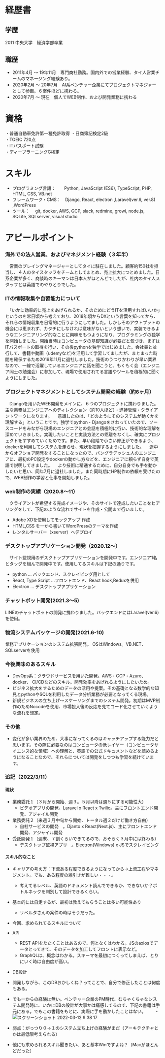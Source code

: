 # 経歴書

## 学歴
2011 中央大学　経済学部卒業

## 職歴
- 2011年4月 〜 19年11月　専門商社勤務。国内外での営業経験、タイ人営業チームのマネージング経験あり。
- 2020年2月 〜 20年7月　AI系ベンチャー企業にてプロジェクトマネジャーとして参画。６案件ほどに携わる。
- 2020年7月 〜 現在　個人でWEB制作、および開発業務に携わる

# 資格
・普通自動車免許第一種免許取得
・日商簿記検定2級　                
・TOEIC 720点　　                
・ITパスポート試験                 
・ディープラーニングG検定

# スキル
- プログラミング言語：　　Python, JavaScript (ES6), TypeScript, PHP, HTML, CSS, VB.net
- フレームワーク・CMS：　Django, React, electron ,Laravel(ver.6, ver.8) ,WordPress
- ツール：　 git, docker, AWS, GCP, slack, redmine, growi, node.js, SQLite, SQLserver, visual studio

# アピールポイント
### 海外での法人営業、およびマネジメント経験（３年半）
　営業のプレイングマネージャーとしてタイに駐在しました。顧客約150社を担当し、４人のタイスタッフをチームとしてまとめ、売上拡大につとめました。日系企業が多く、商談時のキーマンは日本人がほとんどでしたが、社内のタイ人スタッフとは英語でのやりとりでした。

### ITの情報取集や自習能力について
　「いかに効率的に売上をあげられるか、そのためにどうITを活用すればいいか」というのを常日頃から考えており、2018年頃からDXという言葉を知ってから、それらの情報収集を日常的に行うようにしてました。しかしそのアウトプットの機会には恵まれず、カタチにしなければ意味がないという想いで、実装できるようなエンジニアリング的なことに興味をもつようになり、プログラミングの独学を開始しました。開始当時はコンピュータの基礎知識が必要だと気づき、まずはITパスポートの取得を行い、その後pythonを独学ではじめました。会社員と並行して、書籍や動画（udemyなど)を活用して学習してましたが、まとまった時間を確保するため2019年11月に退社しました。技術のうつりかわりが早い業界なので、一線で活躍しているエンジニアに話を聞こうと、もくもく会（エンジニア同士の勉強会）に参加して、現場で使用されてる言語やツールを積極的に聞くようにしました。

### プロジェクトマネジメントとしてシステム開発の経験（約6ヶ月）
　Djangoを用いたWEB開発をメインに、６つのプロジェクトに携わりました。主な業務はエンジニアへのディレクション（約10人ほど）・進捗管理・クライアントワークになります。
　意識したのは、「どのようにそのシステムが動くかを理解する」ということです。独学でpython・Djangoをさわっていたので、ソースコードをみながら現場のエンジニアとの会話を積極的に行い、技術的な理解を深めていきました。実現したいことと実装方法との乖離をなくし、確実にプロジェクトをすすめていくためです。また、早い段階で小さい修正ができるよう、dockerを利用してシステムを走らせ、現状を把握するようにしました。
　途中からオフショア開発をすることになったので、バングラデッシュ人のエンジニアに、最初のPC設定やdockerの動かし方などを、エンジニアに頼らず自身で英語で説明してきました。
　より技術に精通するために、自分自身でも手を動かしたいと思い、同年7月に退社しました。また同時期にHP制作の依頼を受けたので、WEB制作の学習と仕事を開始しました。

### web制作の実績（2020.8〜11）
　クライアントが希望する完成イメージや、そのサイトで達成したいことをヒアリングをして、下記のような流れでサイトを作成・公開まで行いました。
- Adobe XDを使用してモックアップ 作成
- HTML,CSS を一から書いてWordPressのテーマを作成
- レンタルサーバー（xserver）へデプロイ

### デスクトップアプリケーション開発（2020.12〜）
　サイト監視用のデスクトップアプリケーションを開発中です。エンジニア1名とタッグを組んで開発中です。使用してるスキルは下記の通りです。
- python … バックエンド、スクレイピング用として
- React, Type Script …フロントエンド、React hook,Reduxを併用
- Electron … デスクトップアプリケーション

### チャットボット開発(2021.3〜5)
 LINEのチャットボットの開発に携わりました。バックエンドにはLaravel(ver.6)を使用。

### 物流システムパッケージの開発(2021.6-10)
 業務アプリケーションのシステム拡張開発。
 OSはWindows。VB.NET、SQLserverを使用


### 今後興味のあるスキル
- DevOps系：クラウドサービスを用いた開発。AWS・GCP・Azure、docker、 CI/CDなどのスキル。開発効率をあげれるようにしたいため。
- ビジネス拡大をするためのデータの活用や提案。その基礎となる数学的な知見とpythonやSQLを利用したデータ分析業務が必要となってくる現場。
- 新規ビジネスの立ち上げ〜スケーリングまでのシステム開発。初期はMVP制作のためNocodeを使用、市場投入後の反応を見てコード化させていくような流れを想定。


### その他
- 変化が多い業界のため、大事になってくるのはキャッチアップする能力だと思います。その際に必要なのはコンピュータの低レイヤー（コンピュータサイエンス的な領域）への理解と、英語での公式ドキュメントなどを読めるようになることなので、それらについては開発をしつつも学習を続けています。

### 追記（2022/3/11）
#### 現状
- 業務委託１（３月から開始、週３。５月以降は週５にする可能性大）
  - ビデオアプリの開発。Laravel x React x Twilio。主にフロントエンド開発、アジャイル開発
- 業務委託２（来週３月中旬から開始、トータル週２だけど働き方自由）
  - 自社サービスの開発　。Djanto x React(Next.js)、主にフロントエンド開発、アジャイル開発
- 受託開発１（週末、７割くらいできてるので、おそらく３月中には終わる）
  - デスクトップ監視アプリ　。Electron(Windows) x JSでスクレイピング


#### スキル的なこと
- キャリアの考え方：下流ある程度できるようになってから→上流工程やマネジメント。でも、ある程度の線引きが難しい・・・。
  - 考えてるレベル、英語のドキュメント読んでできるか、できないか？ボトルネックを判別して設計できるくらい。
- 基本的には自走するが、最初は教えてもらうことは多い可能性あり
  - リベルタさんの案件の時はそうだった。
- 今回、求められてるスキルについて
- API
  - REST APIをたたくことはあるので、何となくはわかる。JSのaxiosでデータとってきて、そのデータを加工してフロントに表示など。
  - GraphQLは、概念はわかる。スキーマを最初につくってしまえば、とりにいく時は自由度が高い。
- DB設計
 - 開発しながら、このDBおかしくね？ってことで、自分で修正したことは何度もある。
 - でも一からの経験は無い。ベンチャー企業のPM時代、むちゃくちゃなシステム開発時に、いかにDBの設計が大事かは痛感してるので、下記の書籍は手元にある。でもこの書籍をもとに、実際に手を動かしたことはない。 
　　- ![スクリーンショット 2022-03-12 9 38 17](https://user-images.githubusercontent.com/47052448/157995836-a44f466a-8d1c-4adb-9554-f0b37c56140f.png)

- 弱点：がっつり０→１のシステム立ち上げの経験がまだ（アーキテクチャとかは最低限考えられる）
- 他にも求められるスキル聞きたい、あと基本Winですよね？（Macがほとんどだった）


